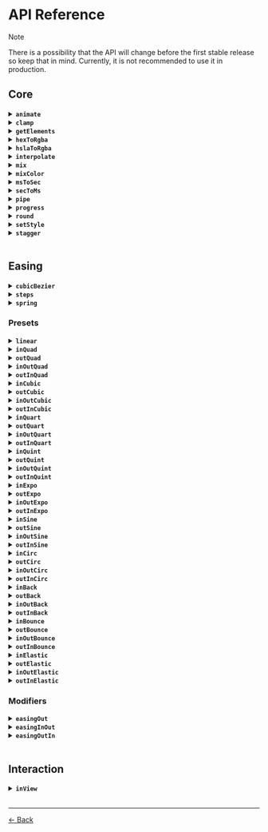 # API Reference

> [!NOTE]
>
> There is a possibility that the API will change before the first stable release so keep that in mind. Currently, it is not recommended to use it in production.

## Core

<details>
  <summary><code><strong>animate</strong></code></summary>

<br>

Creates a new `AnimationController` instance.

Provides advanced controls that manage all animated elements.

```ts
import { animate } from 'effekt'

animate('.el', {
  x: [0, 600, 300],
  background: ['#cf3', '#0df'],
  duration: 1,
})
```

</details>

<details>
  <summary><code><strong>clamp</strong></code></summary>

<br>

Clamps a value within a range of `min` and `max` values.

```ts
import { clamp } from 'effekt'

clamp(0, 100, 60) // => 60
```

</details>

<details>
  <summary><code><strong>getElements</strong></code></summary>

<br>

Gets a parsed list of DOM elements.

```ts
import { getElements } from 'effekt'

getElements('.class')
```

</details>

<details>
  <summary><code><strong>hexToRgba</strong></code></summary>

<br>

Converts `hex` to `rgba` color format.

```ts
import { hexToRgba } from 'effekt'

hexToRgba('#fff') // => [255, 255, 255, 1]
hexToRgba('#ffffff33') // => [255, 255, 255, 0.2]
```

</details>

<details>
  <summary><code><strong>hslaToRgba</strong></code></summary>

<br>

Converts `hsla` to `rgba` color format.

```ts
import { hslaToRgba } from 'effekt'

hslaToRgba(75, 100, 60, 1) // => [204, 255, 51, 1]
```

</details>

<details>
  <summary><code><strong>interpolate</strong></code></summary>

<br>

Creates a linear interpolation from a series of `values` and custom effects, based on `progress`.

```ts
import { interpolate } from 'effekt'

const from = [255, 0, 0, 0]
const to = [0, 255, 0, 1]

interpolate([from, to], [0, 1])(0.5) // => [127.5, 127.5, 0, 0.5]
```

</details>

<details>
  <summary><code><strong>mix</strong></code></summary>

<br>

Linearly interpolates between the `from` and `to` values, based on `progress`.

```ts
import { mix } from 'effekt'

mix(0, 150, 0.5) // => 75
```

</details>

<details>
  <summary><code><strong>mixColor</strong></code></summary>

<br>

Linearly interpolates color between the `from` and `to` values, based on `progress`.

```ts
import { mixColor } from 'effekt'

mixColor(0, 100, 0.3) // => 54.772
```

</details>

<details>
  <summary><code><strong>msToSec</strong></code></summary>

<br>

Converts `milliseconds` to `seconds`.

```ts
import { msToSec } from 'effekt'

msToSec(1000) // => 1
```

</details>

<details>
  <summary><code><strong>secToMs</strong></code></summary>

<br>

Converts `seconds` to `milliseconds`.

```ts
import { secToMs } from 'effekt'

secToMs(1) // => 1000
```

</details>

<details>
  <summary><code><strong>pipe</strong></code></summary>

<br>

Combines multiple functions into a single pipeline.

```ts
import { pipe } from 'effekt'

const add3 = (v: number) => v + 3
const sub2 = (v: number) => v - 2

pipe(add3, sub2)(6) // => 7
```

</details>

<details>
  <summary><code><strong>progress</strong></code></summary>

<br>

Recalculates progress between the `from` and `to` values, based on specified `value`.

```ts
import { progress } from 'effekt'

progress(0, 100, 30) // => 0.3
```

</details>

<details>
  <summary><code><strong>round</strong></code></summary>

<br>

Rounds a number with a specified precision.

```ts
import { round } from 'effekt'

round(32.997633923673) // => 33
```

</details>

<details>
  <summary><code><strong>setStyle</strong></code></summary>

<br>

Sets the individual CSS style for the element.

The `property` and `value` parameters should follow the built-in syntax of the `CSSStyleDeclaration` interface.

```ts
import { setStyle } from 'effekt'

setStyle(el, 'background', 'rgba(255, 255, 255, 1)')
```

</details>

<details>
  <summary><code><strong>stagger</strong></code></summary>

<br>

Creates a `stagger` animation effect.

```ts
import { stagger } from 'effekt'

animate('.el', {
  delay: stagger(),
})
```

</details>

<br>

## Easing

<details>
  <summary><code><strong>cubicBezier</strong></code></summary>

<br>

Creates a `cubic-bezier` easing effect.

```ts
import { cubicBezier } from 'effekt/easing'

animate('.el', {
  ease: cubicBezier(0.33, 1, 0.66, 1),
})
```

</details>

<details>
  <summary><code><strong>steps</strong></code></summary>

<br>

Creates a `steps` easing effect.

```ts
import { steps } from 'effekt/easing'

animate('.el', {
  ease: steps(3),
})
```

</details>

<details>
  <summary><code><strong>spring</strong></code></summary>

<br>

Creates a `spring` easing effect.

```ts
import { spring } from 'effekt/easing'

animate('.el', {
  ease: spring(),
})
```

</details>

### Presets

<details>
  <summary><code><strong>linear</strong></code></summary>

<br>

Creates a `linear` easing effect.

```ts
import { linear } from 'effekt/easing'

animate('.el', {
  ease: linear,
})
```

</details>

<details>
  <summary><code><strong>inQuad</strong></code></summary>

<br>

Creates a `inQuad` easing effect.

```ts
import { inQuad } from 'effekt/easing'

animate('.el', {
  ease: inQuad,
})
```

</details>

<details>
  <summary><code><strong>outQuad</strong></code></summary>

<br>

Creates a `outQuad` easing effect.

```ts
import { outQuad } from 'effekt/easing'

animate('.el', {
  ease: outQuad,
})
```

</details>

<details>
  <summary><code><strong>inOutQuad</strong></code></summary>

<br>

Creates a `inOutQuad` easing effect.

```ts
import { inOutQuad } from 'effekt/easing'

animate('.el', {
  ease: inOutQuad,
})
```

</details>

<details>
  <summary><code><strong>outInQuad</strong></code></summary>

<br>

Creates a `outInQuad` easing effect.

```ts
import { outInQuad } from 'effekt/easing'

animate('.el', {
  ease: outInQuad,
})
```

</details>

<details>
  <summary><code><strong>inCubic</strong></code></summary>

<br>

Creates a `inCubic` easing effect.

```ts
import { inCubic } from 'effekt/easing'

animate('.el', {
  ease: inCubic,
})
```

</details>

<details>
  <summary><code><strong>outCubic</strong></code></summary>

<br>

Creates a `outCubic` easing effect.

```ts
import { outCubic } from 'effekt/easing'

animate('.el', {
  ease: outCubic,
})
```

</details>

<details>
  <summary><code><strong>inOutCubic</strong></code></summary>

<br>

Creates a `inOutCubic` easing effect.

```ts
import { inOutCubic } from 'effekt/easing'

animate('.el', {
  ease: inOutCubic,
})
```

</details>

<details>
  <summary><code><strong>outInCubic</strong></code></summary>

<br>

Creates a `outInCubic` easing effect.

```ts
import { outInCubic } from 'effekt/easing'

animate('.el', {
  ease: outInCubic,
})
```

</details>

<details>
  <summary><code><strong>inQuart</strong></code></summary>

<br>

Creates a `inQuart` easing effect.

```ts
import { inQuart } from 'effekt/easing'

animate('.el', {
  ease: inQuart,
})
```

</details>

<details>
  <summary><code><strong>outQuart</strong></code></summary>

<br>

Creates a `outQuart` easing effect.

```ts
import { outQuart } from 'effekt/easing'

animate('.el', {
  ease: outQuart,
})
```

</details>

<details>
  <summary><code><strong>inOutQuart</strong></code></summary>

<br>

Creates a `inOutQuart` easing effect.

```ts
import { inOutQuart } from 'effekt/easing'

animate('.el', {
  ease: inOutQuart,
})
```

</details>

<details>
  <summary><code><strong>outInQuart</strong></code></summary>

<br>

Creates a `outInQuart` easing effect.

```ts
import { outInQuart } from 'effekt/easing'

animate('.el', {
  ease: outInQuart,
})
```

</details>

<details>
  <summary><code><strong>inQuint</strong></code></summary>

<br>

Creates a `inQuint` easing effect.

```ts
import { inQuint } from 'effekt/easing'

animate('.el', {
  ease: inQuint,
})
```

</details>

<details>
  <summary><code><strong>outQuint</strong></code></summary>

<br>

Creates a `outQuint` easing effect.

```ts
import { outQuint } from 'effekt/easing'

animate('.el', {
  ease: outQuint,
})
```

</details>

<details>
  <summary><code><strong>inOutQuint</strong></code></summary>

<br>

Creates a `inOutQuint` easing effect.

```ts
import { inOutQuint } from 'effekt/easing'

animate('.el', {
  ease: inOutQuint,
})
```

</details>

<details>
  <summary><code><strong>outInQuint</strong></code></summary>

<br>

Creates a `outInQuint` easing effect.

```ts
import { outInQuint } from 'effekt/easing'

animate('.el', {
  ease: outInQuint,
})
```

</details>

<details>
  <summary><code><strong>inExpo</strong></code></summary>

<br>

Creates a `inExpo` easing effect.

```ts
import { inExpo } from 'effekt/easing'

animate('.el', {
  ease: inExpo,
})
```

</details>

<details>
  <summary><code><strong>outExpo</strong></code></summary>

<br>

Creates a `outExpo` easing effect.

```ts
import { outExpo } from 'effekt/easing'

animate('.el', {
  ease: outExpo,
})
```

</details>

<details>
  <summary><code><strong>inOutExpo</strong></code></summary>

<br>

Creates a `inOutExpo` easing effect.

```ts
import { inOutExpo } from 'effekt/easing'

animate('.el', {
  ease: inOutExpo,
})
```

</details>

<details>
  <summary><code><strong>outInExpo</strong></code></summary>

<br>

Creates a `outInExpo` easing effect.

```ts
import { outInExpo } from 'effekt/easing'

animate('.el', {
  ease: outInExpo,
})
```

</details>

<details>
  <summary><code><strong>inSine</strong></code></summary>

<br>

Creates a `inSine` easing effect.

```ts
import { inSine } from 'effekt/easing'

animate('.el', {
  ease: inSine,
})
```

</details>

<details>
  <summary><code><strong>outSine</strong></code></summary>

<br>

Creates a `outSine` easing effect.

```ts
import { outSine } from 'effekt/easing'

animate('.el', {
  ease: outSine,
})
```

</details>

<details>
  <summary><code><strong>inOutSine</strong></code></summary>

<br>

Creates a `inOutSine` easing effect.

```ts
import { inOutSine } from 'effekt/easing'

animate('.el', {
  ease: inOutSine,
})
```

</details>

<details>
  <summary><code><strong>outInSine</strong></code></summary>

<br>

Creates a `outInSine` easing effect.

```ts
import { outInSine } from 'effekt/easing'

animate('.el', {
  ease: outInSine,
})
```

</details>

<details>
  <summary><code><strong>inCirc</strong></code></summary>

<br>

Creates a `inCirc` easing effect.

```ts
import { inCirc } from 'effekt/easing'

animate('.el', {
  ease: inCirc,
})
```

</details>

<details>
  <summary><code><strong>outCirc</strong></code></summary>

<br>

Creates a `outCirc` easing effect.

```ts
import { outCirc } from 'effekt/easing'

animate('.el', {
  ease: outCirc,
})
```

</details>

<details>
  <summary><code><strong>inOutCirc</strong></code></summary>

<br>

Creates a `inOutCirc` easing effect.

```ts
import { inOutCirc } from 'effekt/easing'

animate('.el', {
  ease: inOutCirc,
})
```

</details>

<details>
  <summary><code><strong>outInCirc</strong></code></summary>

<br>

Creates a `outInCirc` easing effect.

```ts
import { outInCirc } from 'effekt/easing'

animate('.el', {
  ease: outInCirc,
})
```

</details>

<details>
  <summary><code><strong>inBack</strong></code></summary>

<br>

Creates a `inBack` easing effect.

```ts
import { inBack } from 'effekt/easing'

animate('.el', {
  ease: inBack,
})
```

</details>

<details>
  <summary><code><strong>outBack</strong></code></summary>

<br>

Creates a `outBack` easing effect.

```ts
import { outBack } from 'effekt/easing'

animate('.el', {
  ease: outBack,
})
```

</details>

<details>
  <summary><code><strong>inOutBack</strong></code></summary>

<br>

Creates a `inOutBack` easing effect.

```ts
import { inOutBack } from 'effekt/easing'

animate('.el', {
  ease: inOutBack,
})
```

</details>

<details>
  <summary><code><strong>outInBack</strong></code></summary>

<br>

Creates a `outInBack` easing effect.

```ts
import { outInBack } from 'effekt/easing'

animate('.el', {
  ease: outInBack,
})
```

</details>

<details>
  <summary><code><strong>inBounce</strong></code></summary>

<br>

Creates a `inBounce` easing effect.

```ts
import { inBounce } from 'effekt/easing'

animate('.el', {
  ease: inBounce,
})
```

</details>

<details>
  <summary><code><strong>outBounce</strong></code></summary>

<br>

Creates a `outBounce` easing effect.

```ts
import { outBounce } from 'effekt/easing'

animate('.el', {
  ease: outBounce,
})
```

</details>

<details>
  <summary><code><strong>inOutBounce</strong></code></summary>

<br>

Creates a `inOutBounce` easing effect.

```ts
import { inOutBounce } from 'effekt/easing'

animate('.el', {
  ease: inOutBounce,
})
```

</details>

<details>
  <summary><code><strong>outInBounce</strong></code></summary>

<br>

Creates a `outInBounce` easing effect.

```ts
import { outInBounce } from 'effekt/easing'

animate('.el', {
  ease: outInBounce,
})
```

</details>

<details>
  <summary><code><strong>inElastic</strong></code></summary>

<br>

Creates a `inElastic` easing effect.

```ts
import { inElastic } from 'effekt/easing'

animate('.el', {
  ease: inElastic(),
})
```

</details>

<details>
  <summary><code><strong>outElastic</strong></code></summary>

<br>

Creates a `outElastic` easing effect.

```ts
import { outElastic } from 'effekt/easing'

animate('.el', {
  ease: outElastic(),
})
```

</details>

<details>
  <summary><code><strong>inOutElastic</strong></code></summary>

<br>

Creates a `inOutElastic` easing effect.

```ts
import { inOutElastic } from 'effekt/easing'

animate('.el', {
  ease: inOutElastic(),
})
```

</details>

<details>
  <summary><code><strong>outInElastic</strong></code></summary>

<br>

Creates a `outInElastic` easing effect.

```ts
import { outInElastic } from 'effekt/easing'

animate('.el', {
  ease: outInElastic(),
})
```

</details>

### Modifiers

<details>
  <summary><code><strong>easingOut</strong></code></summary>

<br>

Creates a `reverse` easing modifier.

Turns `ease-in` into `ease-out` effect.

```ts
import { easingOut } from 'effekt/easing'

const easeOut = easingOut(easeIn)
```

</details>

<details>
  <summary><code><strong>easingInOut</strong></code></summary>

<br>

Creates a `mirror` easing modifier.

Turns `ease-in` into `ease-in-out` effect.

```ts
import { easingInOut } from 'effekt/easing'

const easeInOut = easingInOut(easeIn)
```

</details>

<details>
  <summary><code><strong>easingOutIn</strong></code></summary>

<br>

Creates a `reverse-mirror` easing modifier.

Turns `ease-in` into `ease-out-in` effect.

```ts
import { easingOutIn } from 'effekt/easing'

const easeOutIn = easingOutIn(easeIn)
```

</details>

<br>

## Interaction

<details>
  <summary><code><strong>inView</strong></code></summary>

<br>

Triggers a callback when the specified elements enter and leave the viewport.

```ts
import { inView } from 'effekt/interaction'

inView('.el', ({ target }) => {
  animate(target, { opacity: [0, 1] })
})
```

</details>

<br>

---

[← Back](./README.md)

